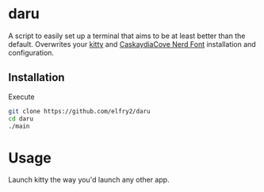 # daru
A script to easily set up a terminal that aims to be at least better than the default. Overwrites your [kitty](https://sw.kovidgoyal.net/kitty/) and [CaskaydiaCove Nerd Font](https://github.com/microsoft/cascadia-code) installation and configuration.

## Installation
Execute
```bash
git clone https://github.com/elfry2/daru
cd daru
./main
```

# Usage
Launch kitty the way you'd launch any other app.
